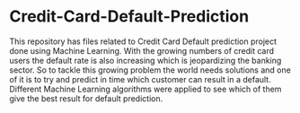 # Credit-Card-Default-Prediction
This repository has files related to Credit Card Default prediction project done using Machine Learning. 
With the growing numbers of credit card users the default rate is also increasing which is jeopardizing the banking sector. So to tackle this growing problem the world needs solutions and one of it is
to try and predict in time which customer can result in a default. Different Machine Learning algorithms were applied to see which of them give the best result for default prediction. 
